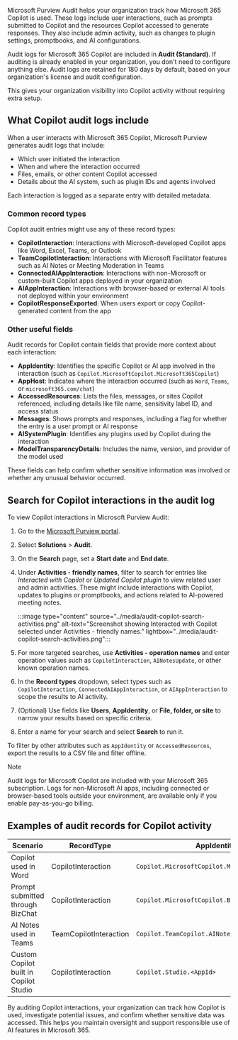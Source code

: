 Microsoft Purview Audit helps your organization track how Microsoft 365 Copilot is used. These logs include user interactions, such as prompts submitted to Copilot and the resources Copilot accessed to generate responses. They also include admin activity, such as changes to plugin settings, promptbooks, and AI configurations.

Audit logs for Microsoft 365 Copilot are included in **Audit (Standard)**. If auditing is already enabled in your organization, you don't need to configure anything else. Audit logs are retained for 180 days by default, based on your organization's license and audit configuration.

This gives your organization visibility into Copilot activity without requiring extra setup.

## What Copilot audit logs include

When a user interacts with Microsoft 365 Copilot, Microsoft Purview generates audit logs that include:

- Which user initiated the interaction
- When and where the interaction occurred
- Files, emails, or other content Copilot accessed
- Details about the AI system, such as plugin IDs and agents involved

Each interaction is logged as a separate entry with detailed metadata.

### Common record types

Copilot audit entries might use any of these record types:

- **CopilotInteraction**: Interactions with Microsoft-developed Copilot apps like Word, Excel, Teams, or Outlook
- **TeamCopilotInteraction**: Interactions with Microsoft Facilitator features such as AI Notes or Meeting Moderation in Teams
- **ConnectedAIAppInteraction**: Interactions with non-Microsoft or custom-built Copilot apps deployed in your organization
- **AIAppInteraction**: Interactions with browser-based or external AI tools not deployed within your environment
- **CopilotResponseExported**: When users export or copy Copilot-generated content from the app

### Other useful fields

Audit records for Copilot contain fields that provide more context about each interaction:

- **AppIdentity**: Identifies the specific Copilot or AI app involved in the interaction (such as `Copilot.MicrosoftCopilot.Microsoft365Copilot`)
- **AppHost**: Indicates where the interaction occurred (such as `Word`, `Teams`, or `microsoft365.com/chat`)
- **AccessedResources**: Lists the files, messages, or sites Copilot referenced, including details like file name, sensitivity label ID, and access status
- **Messages**: Shows prompts and responses, including a flag for whether the entry is a user prompt or AI response
- **AISystemPlugin**: Identifies any plugins used by Copilot during the interaction
- **ModelTransparencyDetails**: Includes the name, version, and provider of the model used

These fields can help confirm whether sensitive information was involved or whether any unusual behavior occurred.

## Search for Copilot interactions in the audit log

To view Copilot interactions in Microsoft Purview Audit:

1. Go to the [Microsoft Purview portal](https://purview.microsoft.com/?azure-portal=true).
1. Select **Solutions** > **Audit**.
1. On the **Search** page, set a **Start date** and **End date**.
1. Under **Activities - friendly names**, filter to search for entries like _Interacted with Copilot_ or _Updated Copilot plugin_ to view related user and admin activities. These might include interactions with Copilot, updates to plugins or promptbooks, and actions related to AI-powered meeting notes.

   :::image type="content" source="../media/audit-copilot-search-activities.png" alt-text="Screenshot showing Interacted with Copilot selected under Activities - friendly names." lightbox="../media/audit-copilot-search-activities.png":::

1. For more targeted searches, use **Activities - operation names** and enter operation values such as `CopilotInteraction`, `AINotesUpdate`, or other known operation names.
1. In the **Record types** dropdown, select types such as `CopilotInteraction`, `ConnectedAIAppInteraction`, or `AIAppInteraction` to scope the results to AI activity.
1. (Optional) Use fields like **Users**, **AppIdentity**, or **File, folder, or site** to narrow your results based on specific criteria.
1. Enter a name for your search and select **Search** to run it.

To filter by other attributes such as `AppIdentity` or `AccessedResources`, export the results to a CSV file and filter offline.

> [!NOTE]
> Audit logs for Microsoft Copilot are included with your Microsoft 365 subscription. Logs for non-Microsoft AI apps, including connected or browser-based tools outside your environment, are available only if you enable pay-as-you-go billing.

## Examples of audit records for Copilot activity

| Scenario | RecordType| AppIdentity | AppHost |
|-----|-----|-----|-----|
| Copilot used in Word | CopilotInteraction | `Copilot.MicrosoftCopilot.Microsoft365Copilot` | `Word` |
| Prompt submitted through BizChat | CopilotInteraction | `Copilot.MicrosoftCopilot.BizChat` | `BizChat` |
| AI Notes used in Teams | TeamCopilotInteraction | `Copilot.TeamCopilot.AINotes`| `Teams` |
| Custom Copilot built in Copilot Studio | CopilotInteraction | `Copilot.Studio.<AppId>` | `Teams` |

By auditing Copilot interactions, your organization can track how Copilot is used, investigate potential issues, and confirm whether sensitive data was accessed. This helps you maintain oversight and support responsible use of AI features in Microsoft 365.
